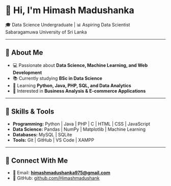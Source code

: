 # 👋 Hi, I'm Himash Madushanka

🎓 Data Science Undergraduate | 📊 Aspiring Data Scientist  
Sabaragamuwa University of Sri Lanka  

---

## 🔹 About Me
- 💻 Passionate about **Data Science, Machine Learning, and Web Development**  
- 📚 Currently studying **BSc in Data Science**  
- 🌱 Learning **Python, Java, PHP, SQL, and Data Analytics**  
- 🚀 Interested in **Business Analysis & E-commerce Applications**  

---

## 🔹 Skills & Tools
- **Programming:** Python | Java | PHP | C | HTML | CSS | JavaScript  
- **Data Science:** Pandas | NumPy | Matplotlib | Machine Learning  
- **Databases:** MySQL | SQLite  
- **Tools:** Git | GitHub | VS Code | XAMPP  



---

## 🔹 Connect With Me
- 📧 Email: **himashmadushanka975@gmail.com**  
- 🔗 GitHub: [github.com/Himashmadushank](https://github.com/Himashmadushank)  



